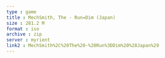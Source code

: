 ```yaml
---
type : game
title : MechSmith, The - Run=Dim (Japan)
size : 281.2 M
format : iso
archive : zip
server : myrient
link2 : MechSmith%2C%20The%20-%20Run%3DDim%20%28Japan%29
---
```

